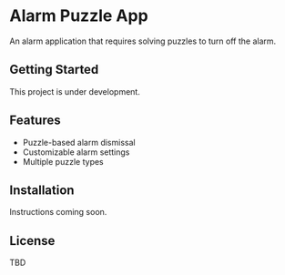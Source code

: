 # Alarm Puzzle App

An alarm application that requires solving puzzles to turn off the alarm.

## Getting Started

This project is under development.

## Features

- Puzzle-based alarm dismissal
- Customizable alarm settings
- Multiple puzzle types

## Installation

Instructions coming soon.

## License

TBD
